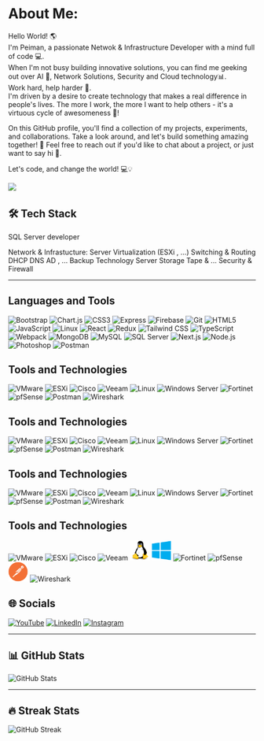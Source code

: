 # About Me:
Hello World! 🌎
<br>
I'm Peiman, a passionate Netwok & Infrastructure Developer with a mind full of code 💻.
<br>
When I'm not busy building innovative solutions, you can find me geeking out over AI 🤖, Network Solutions, Security and Cloud technology📊.
<br>Work hard, help harder 💪.<br>
I'm driven by a desire to create technology that makes a real difference in people's lives. The more I work, the more I want to help others - it's a virtuous cycle of awesomeness 🔄!

On this GitHub profile, you'll find a collection of my projects, experiments, and collaborations. Take a look around, and let's build something amazing together! 🚀
Feel free to reach out if you'd like to chat about a project, or just want to say hi 👋.

Let's code, and change the world! 💻💡


[![](https://visitcount.itsvg.in/api?id=PeimanSattari&label=Profile%20Views&color=8&icon=1&pretty=true)](https://visitcount.itsvg.in)
## 🛠 Tech Stack


SQL Server developer 


Network & Infrastucture:
Server Virtualization (ESXi , ...)
Switching & Routing 
DHCP DNS AD , ...
Backup Technology
Server Storage Tape & ...
Security & Firewall



---
## Languages and Tools

<p align="left">
  <img src="https://cdn.jsdelivr.net/npm/simple-icons@v5/icons/bootstrap.svg" alt="Bootstrap" width="40" height="40"/>
  <img src="https://cdn.jsdelivr.net/npm/simple-icons@v5/icons/chartdotjs.svg" alt="Chart.js" width="40" height="40"/>
  <img src="https://cdn.jsdelivr.net/npm/simple-icons@v5/icons/css3.svg" alt="CSS3" width="40" height="40"/>
  <img src="https://cdn.jsdelivr.net/npm/simple-icons@v5/icons/express.svg" alt="Express" width="40" height="40"/>
  <img src="https://cdn.jsdelivr.net/npm/simple-icons@v5/icons/firebase.svg" alt="Firebase" width="40" height="40"/>
  <img src="https://cdn.jsdelivr.net/npm/simple-icons@v5/icons/git.svg" alt="Git" width="40" height="40"/>
  <img src="https://cdn.jsdelivr.net/npm/simple-icons@v5/icons/html5.svg" alt="HTML5" width="40" height="40"/>
  <img src="https://cdn.jsdelivr.net/npm/simple-icons@v5/icons/javascript.svg" alt="JavaScript" width="40" height="40"/>
  <img src="https://cdn.jsdelivr.net/npm/simple-icons@v5/icons/linux.svg" alt="Linux" width="40" height="40"/>
  <img src="https://cdn.jsdelivr.net/npm/simple-icons@v5/icons/react.svg" alt="React" width="40" height="40"/>
  <img src="https://cdn.jsdelivr.net/npm/simple-icons@v5/icons/redux.svg" alt="Redux" width="40" height="40"/>
  <img src="https://cdn.jsdelivr.net/npm/simple-icons@v5/icons/tailwindcss.svg" alt="Tailwind CSS" width="40" height="40"/>
  <img src="https://cdn.jsdelivr.net/npm/simple-icons@v5/icons/typescript.svg" alt="TypeScript" width="40" height="40"/>
  <img src="https://cdn.jsdelivr.net/npm/simple-icons@v5/icons/webpack.svg" alt="Webpack" width="40" height="40"/>
  <img src="https://cdn.jsdelivr.net/npm/simple-icons@v5/icons/mongodb.svg" alt="MongoDB" width="40" height="40"/>
  <img src="https://cdn.jsdelivr.net/npm/simple-icons@v5/icons/mysql.svg" alt="MySQL" width="40" height="40"/>
  <img src="https://cdn.jsdelivr.net/npm/simple-icons@v5/icons/microsoftsqlserver.svg" alt="SQL Server" width="40" height="40"/>
  <img src="https://cdn.jsdelivr.net/npm/simple-icons@v5/icons/nextdotjs.svg" alt="Next.js" width="40" height="40"/>
  <img src="https://cdn.jsdelivr.net/npm/simple-icons@v5/icons/nodedotjs.svg" alt="Node.js" width="40" height="40"/>
  <img src="https://cdn.jsdelivr.net/npm/simple-icons@v5/icons/adobephotoshop.svg" alt="Photoshop" width="40" height="40"/>
  <img src="https://cdn.jsdelivr.net/npm/simple-icons@v5/icons/postman.svg" alt="Postman" width="40" height="40"/>
</p>

## Tools and Technologies

<p align="left">
  <img src="https://cdn.jsdelivr.net/npm/simple-icons@v5/icons/vmware.svg" alt="VMware" width="40" height="40"/>
  <img src="https://cdn.jsdelivr.net/npm/simple-icons@v5/icons/esxi.svg" alt="ESXi" width="40" height="40"/>
  <img src="https://cdn.jsdelivr.net/npm/simple-icons@v5/icons/cisco.svg" alt="Cisco" width="40" height="40"/>
  <img src="https://cdn.jsdelivr.net/npm/simple-icons@v5/icons/veeam.svg" alt="Veeam" width="40" height="40"/>
  <img src="https://cdn.jsdelivr.net/npm/simple-icons@v5/icons/linux.svg" alt="Linux" width="40" height="40"/>
  <img src="https://cdn.jsdelivr.net/npm/simple-icons@v5/icons/windows.svg" alt="Windows Server" width="40" height="40"/>
  <img src="https://cdn.jsdelivr.net/npm/simple-icons@v5/icons/fortinet.svg" alt="Fortinet" width="40" height="40"/>
  <img src="https://cdn.jsdelivr.net/npm/simple-icons@v5/icons/pfsense.svg" alt="pfSense" width="40" height="40"/>
  <img src="https://cdn.jsdelivr.net/npm/simple-icons@v5/icons/postman.svg" alt="Postman" width="40" height="40"/>
  <img src="https://cdn.jsdelivr.net/npm/simple-icons@v5/icons/wireshark.svg" alt="Wireshark" width="40" height="40"/>
</p>



## Tools and Technologies

<p align="left">
  <img src="https://www.svgrepo.com/show/331370/vmware.svg" alt="VMware" width="40" height="40"/>
  <img src="https://www.svgrepo.com/show/306922/esxi.svg" alt="ESXi" width="40" height="40"/>
  <img src="https://www.svgrepo.com/show/373661/cisco.svg" alt="Cisco" width="40" height="40"/>
  <img src="https://www.svgrepo.com/show/354262/veeam.svg" alt="Veeam" width="40" height="40"/>
  <img src="https://www.svgrepo.com/show/184143/linux.svg" alt="Linux" width="40" height="40"/>
  <img src="https://www.svgrepo.com/show/303372/microsoft-windows.svg" alt="Windows Server" width="40" height="40"/>
  <img src="https://www.svgrepo.com/show/303647/fortinet.svg" alt="Fortinet" width="40" height="40"/>
  <img src="https://www.svgrepo.com/show/331381/pfsense.svg" alt="pfSense" width="40" height="40"/>
  <img src="https://www.svgrepo.com/show/354202/postman-icon.svg" alt="Postman" width="40" height="40"/>
  <img src="https://www.svgrepo.com/show/349537/wireshark.svg" alt="Wireshark" width="40" height="40"/>
</p>



## Tools and Technologies

<p align="left">
  <img src="https://upload.wikimedia.org/wikipedia/commons/9/97/VMware_logo.svg" alt="VMware" width="40" height="40"/>
  <img src="https://upload.wikimedia.org/wikipedia/commons/6/62/VMware_vSphere_Logo.svg" alt="ESXi" width="40" height="40"/>
  <img src="https://upload.wikimedia.org/wikipedia/commons/3/3d/Cisco_logo_blue_2016.svg" alt="Cisco" width="40" height="40"/>
  <img src="https://upload.wikimedia.org/wikipedia/commons/0/01/Veeam_logo.svg" alt="Veeam" width="40" height="40"/>
  <img src="https://upload.wikimedia.org/wikipedia/commons/a/af/Tux.png" alt="Linux" width="40" height="40"/>
  <img src="https://upload.wikimedia.org/wikipedia/commons/5/5f/Windows_logo_-_2021.svg" alt="Windows Server" width="40" height="40"/>
  <img src="https://upload.wikimedia.org/wikipedia/commons/6/6d/Fortinet_logo.svg" alt="Fortinet" width="40" height="40"/>
  <img src="https://upload.wikimedia.org/wikipedia/commons/3/32/Pfsense_logo.png" alt="pfSense" width="40" height="40"/>
  <img src="https://upload.wikimedia.org/wikipedia/commons/4/4e/Postman_%28software%29.png" alt="Postman" width="40" height="40"/>
  <img src="https://upload.wikimedia.org/wikipedia/commons/e/e3/Wireshark_icon.svg" alt="Wireshark" width="40" height="40"/>
</p>


## Tools and Technologies

<p align="left">
  <img src="https://github.com/devicons/devicon/blob/master/icons/vmware/vmware-original.svg" alt="VMware" width="40" height="40"/>
  <img src="https://img.icons8.com/ios-filled/50/000000/esxi.png" alt="ESXi" width="40" height="40"/>
  <img src="https://github.com/devicons/devicon/blob/master/icons/cisco/cisco-original.svg" alt="Cisco" width="40" height="40"/>
  <img src="https://img.icons8.com/color/50/000000/veeam.png" alt="Veeam" width="40" height="40"/>
  <img src="https://github.com/devicons/devicon/blob/master/icons/linux/linux-original.svg" alt="Linux" width="40" height="40"/>
  <img src="https://github.com/devicons/devicon/blob/master/icons/windows8/windows8-original.svg" alt="Windows Server" width="40" height="40"/>
  <img src="https://img.icons8.com/color/50/000000/fortinet.png" alt="Fortinet" width="40" height="40"/>
  <img src="https://img.icons8.com/color/50/000000/pfsense.png" alt="pfSense" width="40" height="40"/>
  <img src="https://github.com/devicons/devicon/blob/master/icons/postman/postman-original.svg" alt="Postman" width="40" height="40"/>
  <img src="https://github.com/devicons/devicon/blob/master/icons/wireshark/wireshark-original.svg" alt="Wireshark" width="40" height="40"/>
</p>


## 🌐 Socials
[![YouTube](https://img.shields.io/badge/YouTube-Channel-red?style=flat&logo=youtube)](https://www.youtube.com/c/peimansattari)
[![LinkedIn](https://img.shields.io/badge/LinkedIn-Profile-blue?style=flat&logo=linkedin)](https://ir.linkedin.com/in/peimansattari)
[![Instagram](https://img.shields.io/badge/Instagram-Profile-pink?style=flat&logo=instagram)](https://www.instagram.com/peimansattari/)


<!--
[![YouTube](https://img.shields.io/badge/-red?style=flat&logo=youtube)](https://www.youtube.com/c/username)
[![Instagram](https://img.shields.io/badge/-pink?style=flat&logo=instagram)](https://www.instagram.com/username/)
[![LinkedIn](https://img.shields.io/badge/-blue?style=flat&logo=linkedin)](https://www.linkedin.com/in/username/)
-->

---

## 📊 GitHub Stats
![GitHub Stats](https://github-readme-stats.vercel.app/api?username=PeimanSattari&show_icons=true&theme=radical)

---

## 🔥 Streak Stats
![GitHub Streak](https://github-readme-streak-stats.herokuapp.com/?user=peyman123&theme=radical)



